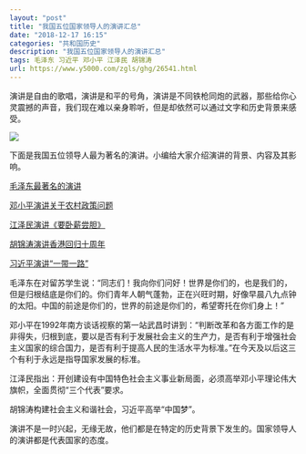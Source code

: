 ```yaml
---
layout: "post"
title: "我国五位国家领导人的演讲汇总"
date: "2018-12-17 16:15"
categories: "共和国历史"
description: "我国五位国家领导人的演讲汇总"
tags: 毛泽东 习近平 邓小平 江泽民 胡锦涛
url: https://www.y5000.com/zgls/ghg/26541.html
---
```






演讲是自由的歌唱，演讲是和平的号角，演讲是不同铁枪同炮的武器，那些给你心灵震撼的声音，我们现在难以亲身聆听，但是却依然可以通过文字和历史背景来感受。

![](https://img.y5000.com/uploads/allimg/171130/13-1G1301H635J6.jpg)

下面是我国五位领导人最为著名的演讲。小编给大家介绍演讲的背景、内容及其影响。

[毛泽东最著名的演讲](https://www.y5000.com/zgls/ghg/26516.html)

[邓小平演讲关于农村政策问题](https://www.y5000.com/plus/view.php?aid=26530)

[江泽民演讲《要卧薪尝胆》](https://www.y5000.com/plus/view.php?aid=26533)

[胡锦涛演讲香港回归十周年](https://www.y5000.com/plus/view.php?aid=26535)

[习近平演讲“一带一路”](https://www.y5000.com/zgls/ghg/26537.html)

毛泽东在对留苏学生说：“同志们！我向你们问好！世界是你们的，也是我们的，但是归根结底是你们的。你们青年人朝气蓬勃，正在兴旺时期，好像早晨八九点钟的太阳。中国的前途是你们的，世界的前途是你们的，希望寄托在你们身上！”

邓小平在1992年南方谈话视察的第一站武昌时讲到：“判断改革和各方面工作的是非得失，归根到底，要以是否有利于发展社会主义的生产力，是否有利于增强社会主义国家的综合国力，是否有利于提高人民的生活水平为标准。”在今天及以后这三个有利于永远是指导国家发展的标准。

江泽民指出：开创建设有中国特色社会主义事业新局面，必须高举邓小平理论伟大旗帜，全面贯彻“三个代表”要求。

胡锦涛构建社会主义和谐社会，习近平高举“中国梦”。

演讲不是一时兴起，无缘无故，他们都是在特定的历史背景下发生的。国家领导人的演讲都是代表国家的态度。
